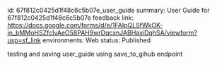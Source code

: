 id: 67f812c0425d1f48c6c5b07e_user_guide
summary: User Guide for 67f812c0425d1f48c6c5b07e
feedback link: https://docs.google.com/forms/d/e/1FAIpQLSfWkOK-in_bMMoHSZfcIvAeO58PAH9wrDqcxnJABHaxiDqhSA/viewform?usp=sf_link
environments: Web
status: Published


testing and saving user_guide using save_to_gihub endpoint